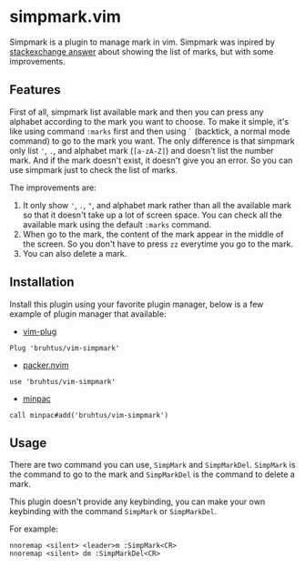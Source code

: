 # simpmark.vim

Simpmark is a plugin to manage mark in vim. Simpmark was inpired by [stackexchange answer](https://vi.stackexchange.com/a/9746) about showing the list of marks, but with some improvements.

## Features

First of all,  simpmark list available mark and then you can press any alphabet according to the mark you want to choose. To make it simple, it's like using command `:marks` first and then using `` ` `` (backtick, a normal mode command) to go to the mark you want. The only difference is that simpmark only list `'`, `.`, and alphabet mark (`[a-zA-Z]`) and doesn't list the number mark. And if the mark doesn't exist, it doesn't give you an error. So you can use simpmark just to check the list of marks.

The improvements are:
1. It only show `'`, `.`, `"`, and alphabet mark rather than all the available mark so that it doesn't take up a lot of screen space. You can check all the available mark using the default `:marks` command.
2. When go to the mark, the content of the mark appear in the middle of the screen. So you don't have to press `zz` everytime you go to the mark.
3. You can also delete a mark.

## Installation

Install this plugin using your favorite plugin manager, below is a few example of plugin manager that available:
- [vim-plug](https://github.com/junegunn/vim-plug)
```vim
Plug 'bruhtus/vim-simpmark'
```
- [packer.nvim](https://github.com/wbthomason/packer.nvim)
```vim
use 'bruhtus/vim-simpmark'
```
- [minpac](https://github.com/k-takata/minpac)
```vim
call minpac#add('bruhtus/vim-simpmark')
```

## Usage

There are two command you can use, `SimpMark` and `SimpMarkDel`. `SimpMark` is the command to go to the mark and `SimpMarkDel` is the command to delete a mark.

This plugin doesn't provide any keybinding, you can make your own keybinding with the command `SimpMark` or `SimpMarkDel`.

For example: <br>
```vim
nnoremap <silent> <leader>m :SimpMark<CR>
nnoremap <silent> dm :SimpMarkDel<CR>
```
